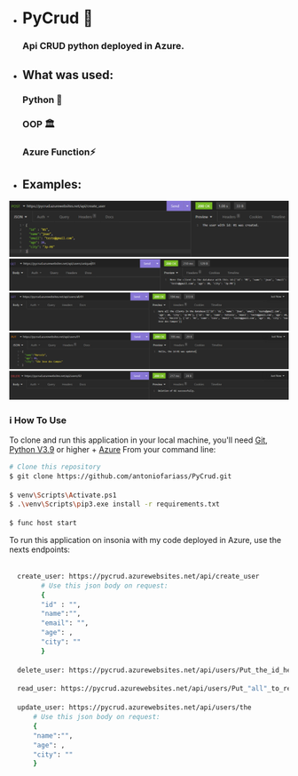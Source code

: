 - <h1> PyCrud 📝
    <h3>Api CRUD python deployed in Azure.
     
- <h2> What was used:
  
    <h3> Python 🐍
    <h3> OOP 🏛️
    <h3> Azure Function⚡
  
- <h2> Examples:
![alt text](https://github.com/antoniofariass/PyCrud/blob/76c2d1165de116eff65594e02633f69f7a6716eb/images/post.png)
![alt text](https://github.com/antoniofariass/PyCrud/blob/76c2d1165de116eff65594e02633f69f7a6716eb/images/GET.png)
![alt text](https://github.com/antoniofariass/PyCrud/blob/76c2d1165de116eff65594e02633f69f7a6716eb/images/GET_2.png)
![alt text](https://github.com/antoniofariass/PyCrud/blob/76c2d1165de116eff65594e02633f69f7a6716eb/images/PUT.png)
![alt text](https://github.com/antoniofariass/PyCrud/blob/76c2d1165de116eff65594e02633f69f7a6716eb/images/DELETE.png)
   
### :information_source: How To Use
  
To clone and run this application in your local machine, you'll need [Git](https://git-scm.com), [Python V3.9](https://www.python.org/downloads/) or higher + [Azure](https://azure.microsoft.com/pt-br/downloads/)
From your command line:

```bash
# Clone this repository
$ git clone https://github.com/antoniofariass/PyCrud.git

$ venv\Scripts\Activate.ps1
$ .\venv\Scripts\pip3.exe install -r requirements.txt

$ func host start 

```

To run this application on insonia with my code deployed in Azure, use the nexts endpoints: 

```bash
  
  create_user: https://pycrud.azurewebsites.net/api/create_user
        # Use this json body on request:
        {
        "id" : "",
        "name":"",
        "email": "",
        "age": ,
        "city": ""
        }
  
  delete_user: https://pycrud.azurewebsites.net/api/users/Put_the_id_here
                                                         
  read_user: https://pycrud.azurewebsites.net/api/users/Put_"all"_to_read_all_or_"unique"_to_Read_unique_id/Put_the_id_to_read_unique_or_"00"_to_read_all
  
  update_user: https://pycrud.azurewebsites.net/api/users/the
      # Use this json body on request: 
      {
      "name":"",
      "age": ,
      "city": ""
      }
```
